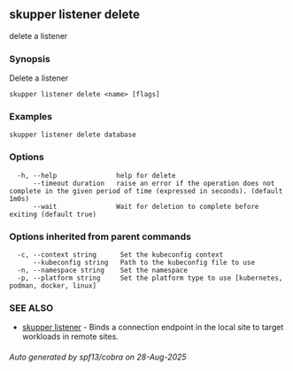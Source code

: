 ## skupper listener delete

delete a listener

### Synopsis

Delete a listener <name>

```
skupper listener delete <name> [flags]
```

### Examples

```
skupper listener delete database
```

### Options

```
  -h, --help               help for delete
      --timeout duration   raise an error if the operation does not complete in the given period of time (expressed in seconds). (default 1m0s)
      --wait               Wait for deletion to complete before exiting (default true)
```

### Options inherited from parent commands

```
  -c, --context string      Set the kubeconfig context
      --kubeconfig string   Path to the kubeconfig file to use
  -n, --namespace string    Set the namespace
  -p, --platform string     Set the platform type to use [kubernetes, podman, docker, linux]
```

### SEE ALSO

* [skupper listener](skupper_listener.md)	 - Binds a connection endpoint in the local site to target workloads in remote sites.

###### Auto generated by spf13/cobra on 28-Aug-2025
